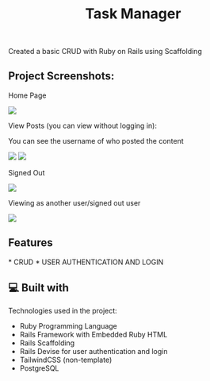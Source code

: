 <h1 align="center" id="title">Task Manager</h1><br>

<p id="description">Created a basic CRUD with Ruby on Rails using Scaffolding</p>

<h2>Project Screenshots:</h2>

<p>Home Page</p>
<img src ="https://i.imgur.com/RQXC4Hm.png">

<p>View Posts (you can view without logging in):</p>
<p>You can see the username of who posted the content</p>
<img src = "https://i.imgur.com/CLJqqwS.png">
<img src = "https://i.imgur.com/AscZgwK.png">

<p>Signed Out</p> 
<img src="https://i.imgur.com/Wp2n395.png">

<p>Viewing as another user/signed out user</p>
<img src = "https://i.imgur.com/mZ1y2qr.png">

<h2>Features</h2>
*   CRUD
*   USER AUTHENTICATION AND LOGIN

<h2>💻 Built with</h2>

Technologies used in the project:

*   Ruby Programming Language
*   Rails Framework with Embedded Ruby HTML
*   Rails Scaffolding
*   Rails Devise for user authentication and login
*   TailwindCSS (non-template)
*   PostgreSQL
